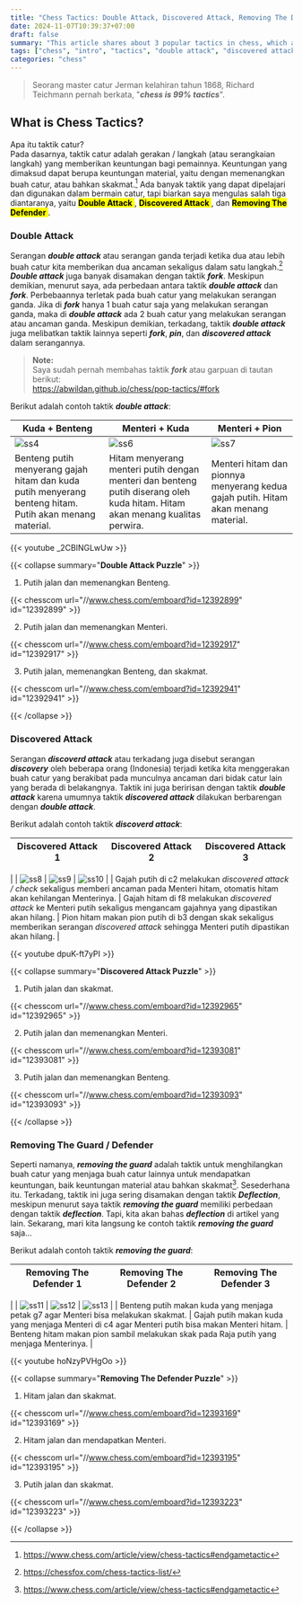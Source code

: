 ```yaml
---
title: "Chess Tactics: Double Attack, Discovered Attack, Removing The Defender"
date: 2024-11-07T10:39:37+07:00
draft: false
summary: "This article shares about 3 popular tactics in chess, which are Double Attack, Discovered Attack, and Removing The Defender"
tags: ["chess", "intro", "tactics", "double attack", "discovered attack", "removing the defender"]
categories: "chess"
---
```


> Seorang master catur Jerman kelahiran tahun 1868, Richard Teichmann pernah berkata, "***chess is 99% tactics***".

## What is Chess Tactics?

Apa itu taktik catur?  
Pada dasarnya, taktik catur adalah gerakan / langkah (atau serangkaian langkah) yang memberikan keuntungan bagi pemainnya. Keuntungan yang dimaksud dapat berupa keuntungan material, yaitu dengan memenangkan buah catur, atau bahkan skakmat.[^1] Ada banyak taktik yang dapat dipelajari dan digunakan dalam bermain catur, tapi biarkan saya mengulas salah tiga diantaranya, yaitu <mark> **Double Attack** </mark>, <mark> **Discovered Attack** </mark>, dan <mark> **Removing The Defender** </mark>.

### Double Attack

Serangan ***double attack*** atau serangan ganda terjadi ketika dua atau lebih buah catur kita memberikan dua ancaman sekaligus dalam satu langkah.[^2] ***Double attack*** juga banyak disamakan dengan taktik ***fork***. Meskipun demikian, menurut saya, ada perbedaan antara taktik ***double attack*** dan ***fork***. Perbebaannya terletak pada buah catur yang melakukan serangan ganda. Jika di ***fork*** hanya 1 buah catur saja yang melakukan serangan ganda, maka di ***double attack*** ada 2 buah catur yang melakukan serangan atau ancaman ganda. Meskipun demikian, terkadang, taktik ***double attack*** juga melibatkan taktik lainnya seperti ***fork***, ***pin***, dan ***discovered attack*** dalam serangannya.

> **Note:**  
> Saya sudah pernah membahas taktik ***fork*** atau garpuan di tautan berikut:  
> https://abwildan.github.io/chess/pop-tactics/#fork 

Berikut adalah contoh taktik ***double attack***:

|   Kuda + Benteng                      |   Menteri + Kuda                      |   Menteri + Pion                       |
|   ---                                 |   ---                                 |   ---                                  |
| ![ss4](/chess/pop-tactics2/ss4.png)   | ![ss6](/chess/pop-tactics2/ss6.png)   | ![ss7](/chess/pop-tactics2/ss7.png)    |
| Benteng putih menyerang gajah hitam dan kuda putih menyerang benteng hitam. Putih akan menang material. | Hitam menyerang menteri putih dengan menteri dan benteng putih diserang oleh kuda hitam. Hitam akan menang kualitas perwira. | Menteri hitam dan pionnya menyerang kedua gajah putih. Hitam akan menang material.  |

{{< youtube _2CBlNGLwUw >}}

{{< collapse summary="**Double Attack Puzzle**" >}} 
1. Putih jalan dan memenangkan Benteng.
 
{{< chesscom url="//www.chess.com/emboard?id=12392899" id="12392899" >}} 

2. Putih jalan dan memenangkan Menteri.

{{< chesscom url="//www.chess.com/emboard?id=12392917" id="12392917" >}} 

3. Putih jalan, memenangkan Benteng, dan skakmat.

{{< chesscom url="//www.chess.com/emboard?id=12392941" id="12392941" >}} 

{{< /collapse >}}

### Discovered Attack

Serangan ***discoverd attack*** atau terkadang juga disebut serangan ***discovery*** oleh beberapa orang (Indonesia) terjadi ketika kita menggerakan buah catur yang berakibat pada munculnya ancaman dari bidak catur lain yang berada di belakangnya. Taktik ini juga beririsan dengan taktik ***double attack*** karena umumnya taktik ***discovered attack*** dilakukan berbarengan dengan ***double attack***.

Berikut adalah contoh taktik ***discoverd attack***:

|   Discovered Attack 1           |   Discovered Attack 2                 |   Discovered Attack 3                  |
|   ---                           |   ---                                 |   ---                                  |
| 
| ![ss8](/chess/pop-tactics2/ss8.png) | ![ss9](/chess/pop-tactics2/ss9.png)   | ![ss10](/chess/pop-tactics2/ss10.png)    |
| Gajah putih di c2 melakukan *discovered attack / check* sekaligus memberi ancaman pada Menteri hitam, otomatis hitam akan kehilangan Menterinya. | Gajah hitam di f8 melakukan *discovered attack* ke Menteri putih sekaligus mengancam gajahnya yang dipastikan akan hilang. | Pion hitam makan pion putih di b3 dengan skak sekaligus memberikan serangan *discovered attack* sehingga Menteri putih dipastikan akan hilang. |

{{< youtube dpuK-ft7yPI >}}

{{< collapse summary="**Discovered Attack Puzzle**" >}} 

1. Putih jalan dan skakmat.

{{< chesscom url="//www.chess.com/emboard?id=12392965" id="12392965" >}} 

2. Putih jalan dan memenangkan Menteri.

{{< chesscom url="//www.chess.com/emboard?id=12393081" id="12393081" >}} 

3. Putih jalan dan memenangkan Benteng. 

{{< chesscom url="//www.chess.com/emboard?id=12393093" id="12393093" >}} 

{{< /collapse >}}

### Removing The Guard / Defender

Seperti namanya, ***removing the guard*** adalah taktik untuk menghilangkan buah catur yang menjaga buah catur lainnya untuk mendapatkan keuntungan, baik keuntungan material atau bahkan skakmat[^1]. Sesederhana itu. Terkadang, taktik ini juga sering disamakan dengan taktik ***Deflection***, meskipun menurut saya taktik ***removing the guard*** memiliki perbedaan dengan taktik ***deflection***. Tapi, kita akan bahas ***deflection*** di artikel yang lain. Sekarang, mari kita langsung ke contoh taktik ***removing the guard*** saja...

Berikut adalah contoh taktik ***removing the guard***:

|   Removing The Defender 1       |   Removing The Defender 2             |   Removing The Defender 3              |
|   ---                           |   ---                                 |   ---                                  |
| 
| ![ss11](/chess/pop-tactics2/ss11.png) | ![ss12](/chess/pop-tactics2/ss12.png)   | ![ss13](/chess/pop-tactics2/ss13.png)    |
| Benteng putih makan kuda yang menjaga petak g7 agar Menteri bisa melakukan skakmat. | Gajah putih makan kuda yang menjaga Menteri di c4 agar Menteri putih bisa makan Menteri hitam. | Benteng hitam makan pion sambil melakukan skak pada Raja putih yang menjaga Menterinya. |

{{< youtube hoNzyPVHgOo >}}

{{< collapse summary="**Removing The Defender Puzzle**" >}} 
1. Hitam jalan dan skakmat. 

{{< chesscom url="//www.chess.com/emboard?id=12393169" id="12393169" >}} 

2. Hitam jalan dan mendapatkan Menteri. 

{{< chesscom url="//www.chess.com/emboard?id=12393195" id="12393195" >}} 

3. Putih jalan dan skakmat. 
   
{{< chesscom url="//www.chess.com/emboard?id=12393223" id="12393223" >}} 

{{< /collapse >}}



[^1]: https://www.chess.com/article/view/chess-tactics#endgametactic
[^2]: https://chessfox.com/chess-tactics-list/




















